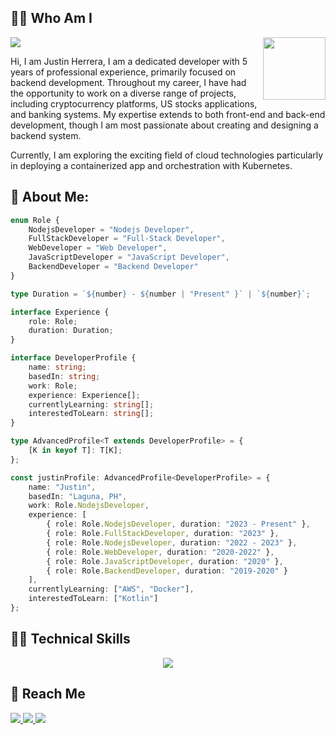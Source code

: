 

## 🧑‍🦰 Who Am I
<img src='https://img.shields.io/twitter/follow/Herrera_Jus'>

<img align='right' src='https://media.tenor.com/NxMR5GE5WDEAAAAi/pentol-stiker.gif' width='100'>

Hi, I am Justin Herrera, I am a dedicated developer with 5 years of professional experience, primarily focused on backend development. 
Throughout my career, I have had the opportunity to work on a diverse range of projects, including cryptocurrency platforms, US stocks applications, and banking systems. 
My expertise extends to both front-end and back-end development, though I am most passionate about creating and designing a backend system.

Currently, I am exploring the exciting field of cloud technologies particularly in deploying a containerized app and orchestration with Kubernetes.


## 📰 About Me:

```typescript
enum Role {
    NodejsDeveloper = "Nodejs Developer",
    FullStackDeveloper = "Full-Stack Developer",
    WebDeveloper = "Web Developer",
    JavaScriptDeveloper = "JavaScript Developer",
    BackendDeveloper = "Backend Developer"
}

type Duration = `${number} - ${number | "Present" }` | `${number}`;

interface Experience {
    role: Role;
    duration: Duration;
}

interface DeveloperProfile {
    name: string;
    basedIn: string;
    work: Role;
    experience: Experience[];
    currentlyLearning: string[];
    interestedToLearn: string[];
}

type AdvancedProfile<T extends DeveloperProfile> = {
    [K in keyof T]: T[K];
};

const justinProfile: AdvancedProfile<DeveloperProfile> = {
    name: "Justin",
    basedIn: "Laguna, PH",
    work: Role.NodejsDeveloper,
    experience: [
        { role: Role.NodejsDeveloper, duration: "2023 - Present" },
        { role: Role.FullStackDeveloper, duration: "2023" },
        { role: Role.NodejsDeveloper, duration: "2022 - 2023" },
        { role: Role.WebDeveloper, duration: "2020-2022" },
        { role: Role.JavaScriptDeveloper, duration: "2020" },
        { role: Role.BackendDeveloper, duration: "2019-2020" }
    ],
    currentlyLearning: ["AWS", "Docker"],
    interestedToLearn: ["Kotlin"]
};

```

## 🧑‍💻 Technical Skills
<p align="center">
  <a href="https://skillicons.dev">
    <img src="https://skillicons.dev/icons?i=js,react,tailwind,ts,nodejs,express,postgres,mongodb,aws,docker,jest,supabase,deno" />
  </a>
</p>

## 📱 Reach Me
<a href="justinherrera013@gmail.com">
  <img src="https://img.shields.io/badge/Gmail-D14836?style=for-the-badge&logo=gmail&logoColor=white">
</a>
<a href="https://www.linkedin.com/in/justin-mohses-herrera-a8316215a/">
  <img src="https://img.shields.io/badge/LinkedIn-0077B5?style=for-the-badge&logo=linkedin&logoColor=white">
</a>
<a href="#">
  <img src="https://img.shields.io/badge/viber-685EA9?style=for-the-badge&logo=viber&logoColor=white">
</a>

